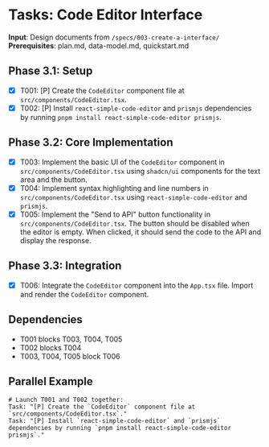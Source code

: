 # Tasks: Code Editor Interface

**Input**: Design documents from `/specs/003-create-a-interface/`
**Prerequisites**: plan.md, data-model.md, quickstart.md

## Phase 3.1: Setup
- [x] T001: [P] Create the `CodeEditor` component file at `src/components/CodeEditor.tsx`.
- [x] T002: [P] Install `react-simple-code-editor` and `prismjs` dependencies by running `pnpm install react-simple-code-editor prismjs`.

## Phase 3.2: Core Implementation
- [x] T003: Implement the basic UI of the `CodeEditor` component in `src/components/CodeEditor.tsx` using `shadcn/ui` components for the text area and the button.
- [x] T004: Implement syntax highlighting and line numbers in `src/components/CodeEditor.tsx` using `react-simple-code-editor` and `prismjs`.
- [x] T005: Implement the "Send to API" button functionality in `src/components/CodeEditor.tsx`. The button should be disabled when the editor is empty. When clicked, it should send the code to the API and display the response.

## Phase 3.3: Integration
- [x] T006: Integrate the `CodeEditor` component into the `App.tsx` file. Import and render the `CodeEditor` component.

## Dependencies
- T001 blocks T003, T004, T005
- T002 blocks T004
- T003, T004, T005 block T006

## Parallel Example
```
# Launch T001 and T002 together:
Task: "[P] Create the `CodeEditor` component file at `src/components/CodeEditor.tsx`."
Task: "[P] Install `react-simple-code-editor` and `prismjs` dependencies by running `pnpm install react-simple-code-editor prismjs`."
```